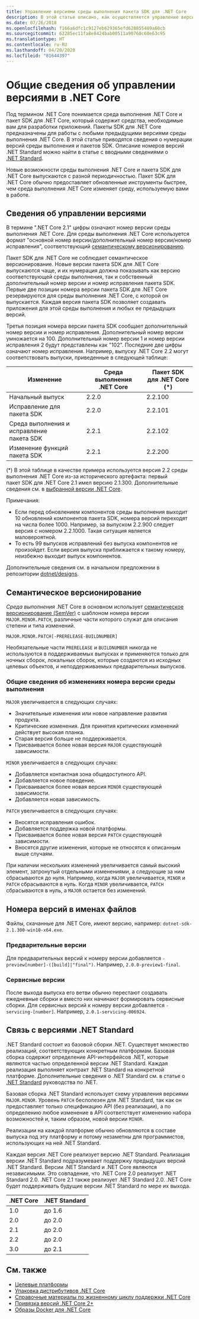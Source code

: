 ```yaml
---
title: Управление версиями среды выполнения пакета SDK для .NET Core
description: В этой статье описано, как осуществляется управление версиями среды выполнения и пакета SDK для .NET Core.
ms.date: 07/26/2018
ms.openlocfilehash: f166a6dfc1c9127eb629365efd628855489a60cb
ms.sourcegitcommit: 62285ec11fa8e8424bab00511a90760c60e63c95
ms.translationtype: HT
ms.contentlocale: ru-RU
ms.lasthandoff: 04/20/2020
ms.locfileid: "81644397"
---
```

# <a name="overview-of-how-net-core-is-versioned"></a>Общие сведения об управлении версиями в .NET Core

Под термином .NET Core понимается среда выполнения .NET Core и пакет SDK для .NET Core, который содержит средства, необходимые вам для разработки приложений. Пакеты SDK для .NET Core предназначены для работы с любыми предыдущими версиями среды выполнения .NET Core. В этой статье приводятся сведения о нумерации версий среды выполнения и пакетов SDK. Описание номеров версий .NET Standard можно найти в статье с вводными сведениями о [.NET Standard](../../standard/net-standard.md#net-implementation-support).

Новые возможности среды выполнения .NET Core и пакета SDK для .NET Core выпускаются с разной периодичностью. Пакет SDK для .NET Core обычно предоставляет обновленные инструменты быстрее, чем среда выполнения .NET Core изменяет среду, используемую вами в работе.

## <a name="versioning-details"></a>Сведения об управлении версиями

В термине ".NET Core 2.1" цифры означают номер версии среды выполнения .NET Core. Для среды выполнения .NET Core используется формат "основной номер версии/дополнительный номер версии/номер исправления", соответствующий [семантическому версионированию](#semantic-versioning).

Пакет SDK для .NET Core не соблюдает семантическое версионирование. Новые версии пакета SDK для .NET Core выпускаются чаще, и их нумерация должна показывать как версию соответствующей среды выполнения, так и собственный дополнительный номер версии и номер исправления пакета SDK. Первые две позиции номера версии пакета SDK для .NET Core резервируются для среды выполнения .NET Core, с которой он выпускается. Каждая версия пакета SDK позволяет создавать приложения для этой среды выполнения и любых ее предыдущих версий.

Третья позиция номера версии пакета SDK сообщает дополнительный номер версии и номер исправления. Дополнительный номер версии умножается на 100. Дополнительный номер версии 1 и номер версии исправления 2 будут представлены как "102". Последние две цифры означают номер исправления. Например, выпуску .NET Core 2.2 могут соответствовать выпуски, приведенные в следующей таблице:

| Изменение                | Среда выполнения .NET Core | Пакет SDK для .NET Core (\*) |
|-----------------------|-------------------|-------------------|
| Начальный выпуск       | 2.2.0             | 2.2.100           |
| Исправление для пакета SDK             | 2.2.0             | 2.2.101           |
| Среда выполнения и исправление пакета SDK | 2.2.1             | 2.2.102           |
| Изменение функций пакета SDK    | 2.2.1             | 2.2.200           |

(\*) В этой таблице в качестве примера используется версия 2.2 среды выполнения .NET Core из-за исторического артефакта: первый пакет SDK для .NET Core 2.1 имел версию 2.1.300. Дополнительные сведения см. в [выбранной версии .NET Core](selection.md).

Примечания:

- Если перед обновлением компонентов среды выполнения выходит 10 обновлений компонентов пакета SDK, номера версий переходят на числа более 1000. Например, за выпуском 2.2.900 следует версия с номером 2.2.1000. Такая ситуация является маловероятной.
- То есть 99 выпусков исправлений без выпуска компонентов не произойдет. Если версия выпуска приближается к такому номеру, неизбежно выходит выпуск компонентов.

Дополнительные сведения см. в начальном предложении в репозитории [dotnet/designs](https://github.com/dotnet/designs/pull/29).

## <a name="semantic-versioning"></a>Семантическое версионирование

*Среда выполнения* .NET Core в основном использует [семантическое версионирование (SemVer)](https://semver.org/) с шаблоном номера версии `MAJOR.MINOR.PATCH`, различные части которого служат для описания степени и типа изменений.

```
MAJOR.MINOR.PATCH[-PRERELEASE-BUILDNUMBER]
```

Необязательные части `PRERELEASE` и `BUILDNUMBER` никогда не используются в поддерживаемых выпусках и применяются только для ночных сборок, локальных сборок, которые создаются из исходных целевых объектов, и неподдерживаемых предварительных выпусков.

### <a name="understand-runtime-version-number-changes"></a>Общие сведения об изменениях номера версии среды выполнения

`MAJOR` увеличивается в следующих случаях:

- Значительные изменения или новое направление развития продукта.
- Критические изменения. Для принятия критических изменений действует высокая планка.
- Старая версия больше не поддерживается.
- Присваивается более новая версия `MAJOR` существующей зависимости.

`MINOR` увеличивается в следующих случаях:

- Добавляется контактная зона общедоступного API.
- Добавляется новое поведение.
- Присваивается более новая версия `MINOR` существующей зависимости.
- Добавляется новая зависимость.

`PATCH` увеличивается в следующих случаях:

- Вносятся исправления ошибок.
- Добавляется поддержка новой платформы.
- Присваивается более новая версия `PATCH` существующей зависимости.
- Вносятся другие изменения, которые не относятся к описанным выше случаям.

При наличии нескольких изменений увеличивается самый высокий элемент, затронутый отдельными изменениями, а следующие за ним сбрасываются до нуля. Например, когда `MAJOR` увеличивается, `MINOR` и `PATCH` сбрасываются в нуль. Когда `MINOR` увеличивается, `PATCH` сбрасываются в нуль, а `MAJOR` остается без изменений.

## <a name="version-numbers-in-file-names"></a>Номера версий в именах файлов

Файлы, скачанные для .NET Core, имеют версию, например: `dotnet-sdk-2.1.300-win10-x64.exe`.

### <a name="preview-versions"></a>Предварительные версии

Для предварительных версий к номеру версии добавляется `-preview[number]-([build]|"final")`. Например, `2.0.0-preview1-final`.

### <a name="servicing-versions"></a>Сервисные версии

После выхода выпуска его ветви обычно перестают создавать ежедневные сборки и вместо них начинают формировать сервисные сборки. Для сервисных версий к номеру версии добавляется `-servicing-[number]`. Например, `2.0.1-servicing-006924`.

## <a name="relationship-to-net-standard-versions"></a>Связь с версиями .NET Standard

.NET Standard состоит из базовой сборки .NET. Существует множество реализаций, соответствующих конкретным платформам. Базовая сборка содержит определение API-интерфейсов .NET, которые являются частью определенной версии .NET Standard. Каждая реализация выполняет контракт .NET Standard на конкретной платформе. Дополнительные сведения о .NET Standard см. в статье о [.NET Standard](../../standard/net-standard.md) руководства по .NET.

Базовая сборка .NET Standard использует схему управления версиями `MAJOR.MINOR`. Уровень `PATCH` бесполезен для .NET Standard, так как он предоставляет только спецификацию API (без реализации), а по определению любое изменение в API соответствует изменению набора возможностей и, таким образом, новой версии `MINOR`.

Реализации на каждой платформе обычно обновляются в составе выпуска под эту платформу и потому незаметны для программистов, использующих на ней .NET Standard.

Каждая версия .NET Core реализует версию .NET Standard. Реализация версии .NET Standard подразумевает поддержку предыдущих версий .NET Standard. Версии .NET Standard и .NET Core являются независимыми. Это совпадение, что .NET Core 2.0 реализует .NET Standard 2.0. .NET Core 2.1 также реализует .NET Standard 2.0. .NET Core будет поддерживать будущие версии .NET Standard по мере их выхода.

| .NET Core | .NET Standard |
|-----------|---------------|
| 1.0       | до 1.6     |
| 2.0       | до 2.0     |
| 2.1       | до 2.0     |
| 2.2       | до 2.0     |
| 3.0       | до 2.1     |

## <a name="see-also"></a>См. также

- [Целевые платформы](../../standard/frameworks.md)
- [Упаковка дистрибутивов .NET Core](../distribution-packaging.md)
- [Справочные материалы по жизненному циклу поддержки .NET Core](https://dotnet.microsoft.com/platform/support/policy)
- [Привязка версий .NET Core 2+](https://github.com/dotnet/designs/issues/3)
- [Образы Docker для .NET Core](https://hub.docker.com/_/microsoft-dotnet-core/)
